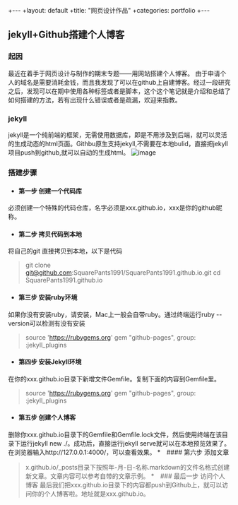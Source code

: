 +---
 +layout: default
 +title:  "网页设计作品"
 +categories: portfolio
 +---
## jekyll+Github搭建个人博客
### 起因
最近在着手于网页设计与制作的期末专题——用网站搭建个人博客。
由于申请个人的域名是需要消耗金钱，而且我发现了可以在github上自建博客。经过一段研究之后，发现可以在期中使用各种标签或者是脚本，这个这个笔记就是介绍和总结了如何搭建的方法，若有出现什么错误或者是疏漏，欢迎来指教。
### jekyll

jekyll是一个纯前端的框架，无需使用数据库，即是不用涉及到后端，就可以灵活的生成动态的html页面。Githbu原生支持jekyll,不需要在本地bulid，直接把jekyll项目push到github,就可以自动的生成html。
![image](https://upload-images.jianshu.io/upload_images/2949750-927907b6e1de330f.png?imageMogr2/auto-orient/)

### 搭建步骤
* #### 第一步 创建一个代码库
必须创建一个特殊的代码仓库，名字必须是xxx.github.io，xxx是你的github昵称。

* #### 第二步 拷贝代码到本地
将自己的git 直接拷贝到本地，以下是代码
> git clone git@github.com:SquarePants1991/SquarePants1991.github.io.git
cd SquarePants1991.github.io
* #### 第三步 安装ruby环境
如果你没有安装ruby，请安装，Mac上一般会自带ruby。通过终端运行ruby --version可以检测有没有安装
> source 'https://rubygems.org'
gem "github-pages", group: :jekyll_plugins
* #### 第四步 安装Jekyll环境
在你的xxx.github.io目录下新增文件Gemfile。复制下面的内容到Gemfile里。
> source 'https://rubygems.org'
gem "github-pages", group: :jekyll_plugins
* #### 第五步 创建个人博客
删除你xxx.github.io目录下的Gemfile和Gemfile.lock文件，然后使用终端在该目录下运行jekyll new ./。成功后，直接运行jekyll serve就可以在本地预览效果了。在浏览器输入http://127.0.0.1:4000/，可以查看效果。
*　#### 第六步 添加文章
> x.github.io/_posts目录下按照年-月-日-名称.markdown的文件名格式创建新文章。文章内容可以参考自带的文章示例。
*　### 最后一步 访问个人博客
最后我们把xxx.github.io目录下的内容都push到Github上，就可以访问你的个人博客啦。地址就是xxx.github.io。

